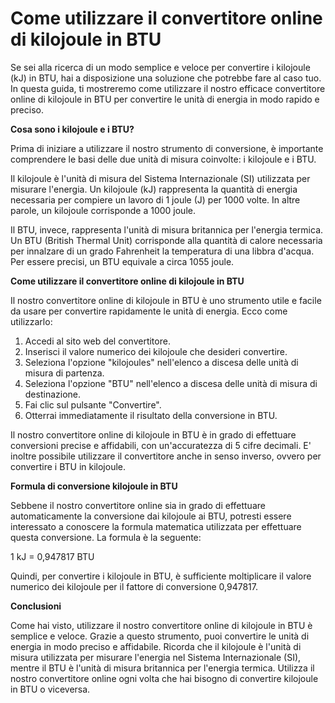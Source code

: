 Come utilizzare il convertitore online di kilojoule in BTU
==========================================================

Se sei alla ricerca di un modo semplice e veloce per convertire i kilojoule (kJ) in BTU, hai a disposizione una soluzione che potrebbe fare al caso tuo. In questa guida, ti mostreremo come utilizzare il nostro efficace convertitore online di kilojoule in BTU per convertire le unità di energia in modo rapido e preciso.

**Cosa sono i kilojoule e i BTU?**

Prima di iniziare a utilizzare il nostro strumento di conversione, è importante comprendere le basi delle due unità di misura coinvolte: i kilojoule e i BTU.

Il kilojoule è l'unità di misura del Sistema Internazionale (SI) utilizzata per misurare l'energia. Un kilojoule (kJ) rappresenta la quantità di energia necessaria per compiere un lavoro di 1 joule (J) per 1000 volte. In altre parole, un kilojoule corrisponde a 1000 joule.

Il BTU, invece, rappresenta l'unità di misura britannica per l'energia termica. Un BTU (British Thermal Unit) corrisponde alla quantità di calore necessaria per innalzare di un grado Fahrenheit la temperatura di una libbra d'acqua. Per essere precisi, un BTU equivale a circa 1055 joule.

**Come utilizzare il convertitore online di kilojoule in BTU**

Il nostro convertitore online di kilojoule in BTU è uno strumento utile e facile da usare per convertire rapidamente le unità di energia. Ecco come utilizzarlo:

1. Accedi al sito web del convertitore.
2. Inserisci il valore numerico dei kilojoule che desideri convertire.
3. Seleziona l'opzione "kilojoules" nell'elenco a discesa delle unità di misura di partenza.
4. Seleziona l'opzione "BTU" nell'elenco a discesa delle unità di misura di destinazione.
5. Fai clic sul pulsante "Convertire".
6. Otterrai immediatamente il risultato della conversione in BTU.

Il nostro convertitore online di kilojoule in BTU è in grado di effettuare conversioni precise e affidabili, con un'accuratezza di 5 cifre decimali. E' inoltre possibile utilizzare il convertitore anche in senso inverso, ovvero per convertire i BTU in kilojoule.

**Formula di conversione kilojoule in BTU**

Sebbene il nostro convertitore online sia in grado di effettuare automaticamente la conversione dai kilojoule ai BTU, potresti essere interessato a conoscere la formula matematica utilizzata per effettuare questa conversione. La formula è la seguente:

1 kJ = 0,947817 BTU

Quindi, per convertire i kilojoule in BTU, è sufficiente moltiplicare il valore numerico dei kilojoule per il fattore di conversione 0,947817.

**Conclusioni**

Come hai visto, utilizzare il nostro convertitore online di kilojoule in BTU è semplice e veloce. Grazie a questo strumento, puoi convertire le unità di energia in modo preciso e affidabile. Ricorda che il kilojoule è l'unità di misura utilizzata per misurare l'energia nel Sistema Internazionale (SI), mentre il BTU è l'unità di misura britannica per l'energia termica. Utilizza il nostro convertitore online ogni volta che hai bisogno di convertire kilojoule in BTU o viceversa.